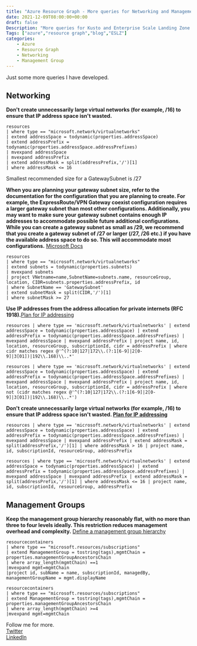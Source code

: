 ```yaml
---
title: "Azure Resource Graph - More queries for Networking and Management Groups"
date: 2021-12-09T08:00:00+00:00
draft: false
Description: "More queries for Kusto and Enterprise Scale Landing Zone checks."
Tags: ["azure","resource graph","blog","ESLZ"]
categories: 
    - Azure
    - Resource Graph
    - Networking
    - Management Group
---
```


<!-- CANBEPUBLISHED -->

Just some more queries I have developed.

## Networking

**Don't create unnecessarily large virtual networks (for example, /16) to ensure that IP address space isn't wasted.**

```Kusto
resources
| where type == "microsoft.network/virtualnetworks"
| extend addressSpace = todynamic(properties.addressSpace)
| extend addressPrefix = todynamic(properties.addressSpace.addressPrefixes)
| mvexpand addressSpace
| mvexpand addressPrefix
| extend addressMask = split(addressPrefix,'/')[1]
| where addressMask <= 16
```

Smallest recommended size for a GatewaySubnet is /27

**When you are planning your gateway subnet size, refer to the documentation for the configuration that you are planning to create. For example, the ExpressRoute/VPN Gateway coexist configuration requires a larger gateway subnet than most other configurations. Additionally, you may want to make sure your gateway subnet contains enough IP addresses to accommodate possible future additional configurations. While you can create a gateway subnet as small as /29, we recommend that you create a gateway subnet of /27 or larger (/27, /26 etc.) if you have the available address space to do so. This will accommodate most configurations.** [Microsoft Docs](https://docs.microsoft.com/en-us/azure/vpn-gateway/vpn-gateway-about-vpn-gateway-settings#gwsub)

```kusto
resources
| where type == "microsoft.network/virtualnetworks"
| extend subnets = todynamic(properties.subnets)
| mvexpand subnets
| project VNetname=name,SubnetName=subnets.name, resourceGroup, location, CIDR=subnets.properties.addressPrefix, id
| where SubnetName == 'GatewaySubnet'
| extend subnetMask = split(CIDR,'/')[1]
| where subnetMask >= 27
```

**Use IP addresses from the address allocation for private internets (RFC 1918).**[Plan for IP addressing](https://docs.microsoft.com/en-us/azure/cloud-adoption-framework/ready/azure-best-practices/plan-for-ip-addressing)

```kusto
resources | where type == 'microsoft.network/virtualnetworks' | extend addressSpace = todynamic(properties.addressSpace) | extend addressPrefix = todynamic(properties.addressSpace.addressPrefixes) | mvexpand addressSpace | mvexpand addressPrefix | project name, id, location, resourceGroup, subscriptionId, cidr = addressPrefix | where cidr matches regex @'^(?:10|127|172\\.(?:1[6-9]|2[0-9]|3[01])|192\\.168)\\..*'
```

```kusto
resources | where type == 'microsoft.network/virtualnetworks' | extend addressSpace = todynamic(properties.addressSpace) | extend addressPrefix = todynamic(properties.addressSpace.addressPrefixes) | mvexpand addressSpace | mvexpand addressPrefix | project name, id, location, resourceGroup, subscriptionId, cidr = addressPrefix | where not (cidr matches regex @'^(?:10|127|172\\.(?:1[6-9]|2[0-9]|3[01])|192\\.168)\\..*')
```

**Don't create unnecessarily large virtual networks (for example, /16) to ensure that IP address space isn't wasted. [Plan for IP addressing](https://docs.microsoft.com/en-us/azure/cloud-adoption-framework/ready/azure-best-practices/plan-for-ip-addressing)**

```kusto
resources | where type == 'microsoft.network/virtualnetworks' | extend addressSpace = todynamic(properties.addressSpace) | extend addressPrefix = todynamic(properties.addressSpace.addressPrefixes) | mvexpand addressSpace | mvexpand addressPrefix | extend addressMask = split(addressPrefix,'/')[1] | where addressMask > 16 | project name, id, subscriptionId, resourceGroup, addressPrefix
```

```kusto
resources | where type == 'microsoft.network/virtualnetworks' | extend addressSpace = todynamic(properties.addressSpace) | extend addressPrefix = todynamic(properties.addressSpace.addressPrefixes) | mvexpand addressSpace | mvexpand addressPrefix | extend addressMask = split(addressPrefix,'/')[1] | where addressMask <= 16 | project name, id, subscriptionId, resourceGroup, addressPrefix
```

## Management Groups

**Keep the management group hierarchy reasonably flat, with no more than three to four levels ideally. This restriction reduces management overhead and complexity.**
  [Define a management group hierarchy](https://docs.microsoft.com/en-us/azure/cloud-adoption-framework/ready/enterprise-scale/management-group-and-subscription-organization)  

```kusto
resourcecontainers
| where type == "microsoft.resources/subscriptions"
| extend ManagementGroup = tostring(tags),mgmtChain = properties.managementGroupAncestorsChain
| where array_length(mgmtChain) ==1
|mvexpand mgmt=mgmtChain
|project id, subName = name, subscriptionId, managedBy, managementGroupName = mgmt.displayName
```
  
```kusto
resourcecontainers
| where type == "microsoft.resources/subscriptions"
| extend ManagementGroup = tostring(tags),mgmtChain = properties.managementGroupAncestorsChain
| where array_length(mgmtChain) >=4
|mvexpand mgmt=mgmtChain
```

Follow me for more.  
[Twitter](https://twitter.com/fskelly)  
[LinkedIn](https://www.linkedin.com/in/fletcherkelly/)
